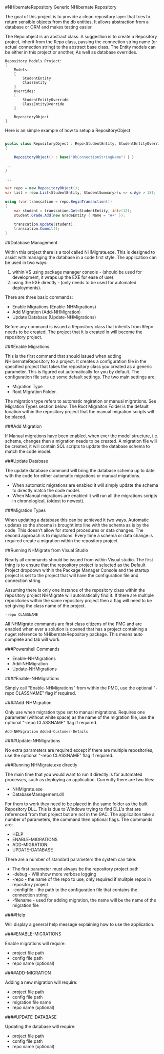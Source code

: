 #NHibernateRepository
Generic NHibernate Repository

The goal of this project is to provide a clean repository layer that tries to return sensible objects from the db entities.  It allows abstraction from a database or ORM and makes testing easier.

The Repo object is an abstract class.  A suggestion is to create a Repository project, inherit from the Repo class, passing the connection string name (or actual connection string) to the abstract base class.  The Entity models can be either in this project or another, As well as database overrides.

```
Repository Models Project:
[
	Models:
	[
		StudentEntity
		ClassEntity
	]
	Overrides:
	[
		StudentEntityOverride
		ClassEntityOverride
	]	

    RepositoryObject
]

```
Here is an simple example of how to setup a RepositoryObject

```c#

public class RepositoryObject : Repo<StudentEntity, StudentEntityOverride>()
{

	RepositoryObject() : base("DbConnectionStringName") { }

...
}

...

var repo = new RepositoryObject();
var list = repo.List<StudentEntity, StudentSummary>(x => x.Age > 18);

using (var transcation = repo.BeginTransaction())
{
    var student = transcation.Get<StudentEntity, int>(12);
    student.Grade.Add(new GradeEntity { Name = "A+" });

    transcation.Update(student);
    transcation.Commit();
}
```

##Database Management


Within this project there is a tool called NHMigrate.exe.  This is designed to assist with managing the database in a code first style.  The application can be used in two ways:

1) within VS using package manager console - (should be used for development, it wraps up the EXE for ease of use).
2) using the EXE directly - (only needs to be used for automated deployments).

There are three basic commands:

- Enable Migrations (Enable-NHMigrations)
- Add Migration (Add-NHMigration)
- Update Database (Update-NHMigrations)

Before any command is issued a Repository class that inherits from IRepo needs to be created.  The project that it is created in will become the repository project.
 
###Enable Migrations

This is the first command that should issued when adding NHibernateRepository to a project.  It creates a configuration file in the specified project that takes the repository class you created as a generic parameter.  This is figured out automatically for you by default.  The configuration file sets up some default settings.  The two main settings are:

 - Migration Type
 - Root Migration Folder.
  
The migration type refers to automatic mgiration or manual migrations.  See Migration Types section below.  The Root Migraiton Folder is the default location within the repository project that the manual migration scripts will be placed.

###Add Migration

If Manual migrations have been enabled, when ever the model structure, i.e. schema, changes then a migration needs to be created.  A migration file will be created, it will contain SQL scripts to update the database schema to match the code model.

###Update Database

The update database command will bring the database schema up to date with the code for either automatic migrations or manual migrations.  

 - When automatic migrations are enabled it will simply update the schema to directly match the code model.
 - When Manual migrations are enabled it will run all the migrations scripts in chronological, (oldest to newest).

###Migration Types

When updating a database this can be achieved it two ways.  Automatic updates so the shcema is brought into line with the schema as is by the code.  This doesn't allow for stored procedures or data changes.
The second approach is to migrations.  Every time a schema or data change is required create a migration within the repository project.
  
##Running NHMigrate from Visual Studio

Nearly all commands should be issued from within Visual studio.  The first thing is to ensure that the repository project is selected as the Default Project dropdown within the Package Manager Console and the startup project is set to the project that will have the configuration file and connection string.

Assuming there is only one instance of the repository class within the repository project NHMigrate will automatically find it.  If there are multiple repositories within the same repository project then a flag will need to be set giving the class name of the project.

    -repo CLASSNAME

All NHMigrate commands are first class citizens of the PMC and are enabled when ever a solution is opened that has a project containing a nuget reference to NHibernateRepository package.  This means auto complete and tab will work.

###Powershell Commands

- Enable-NHMigrations
- Add-NHMigration
- Update-NHMigrations

####Enable-NHMigrations

Simply call "Enable-NHMigrations" from within the PMC, use the optional "-repo CLASSNAME" flag if required.

####Add-NHMigration

Only use when migration type set to manual migrations. Requires one parameter (without white space) as the name of the migration file, use the optional "-repo CLASSNAME" flag if required.

    Add-NHMigration Added-Customer-Details

####Update-NHMigrations

No extra parameters are required except if there are multiple repositories, use the optional "-repo CLASSNAME" flag if required.

###Running NHMigrate.exe directly

The main time that you would want to run it directly is for automated processes, such as deploying an application.  Currently there are two files:

 - NHMigrate.exe
 - DatabaseManagement.dll

For them to work they need to be placed in the same folder as the built Repository DLL.  This is due to Windows trying to find DLL's that are referenced from that project but are not in the GAC. The applicaiton take a number of parameters, the command then optional flags.  The commands are:

 - HELP
 - ENABLE-MIGRATIONS
 - ADD-MIGRATION
 - UPDATE-DATABASE

There are a number of standard parameters the system can take:

 - The first parameter must always be the repository project path
 - -debug - Will show more verbose logging
 - -repo - the name of the repo to use, only required if mulitple repos in repository project
 - -configfile - the path to the configuration file that contains the connection string.
 - -filename - used for adding migration, the name will be the name of the migration file

####Help

Will display a general help message explaining how to use the application.

####ENABLE-MIGRATIONS

Enable migrations will require:

 - project file path
 - config file path
 - repo name (optional)

####ADD-MIGRATION

Adding a new migration will require:

 - project file path
 - config file path
 - migration file name
 - repo name (optional)

####UPDATE-DATABASE

Updating the database will require:

 - project file path
 - config file path
 - repo name (optional)
